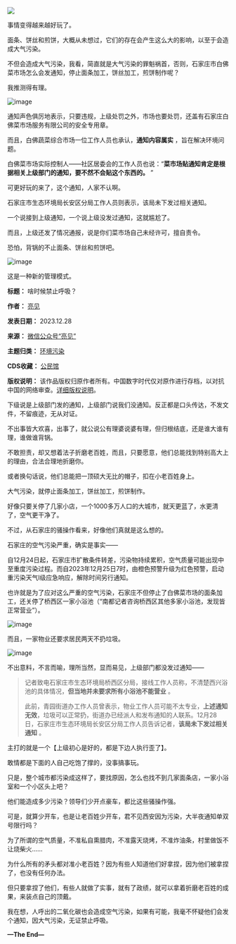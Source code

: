![](https://chinadigitaltimes.net/chinese/files/2023/12/image-1703763309089.png)


事情变得越来越好玩了。


面条、饼丝和煎饼，大概从未想过，它们的存在会产生这么大的影响，以至于会造成大气污染。


不但会造成大气污染，我看，简直就是大气污染的罪魁祸首，否则，石家庄市白佛菜市场怎么会发通知，停止面条加工，饼丝加工，煎饼制作呢？


我推测得有理。


![image](https://chinadigitaltimes.net/chinese/files/2023/12/post-703675-658d5edab2955.png)


通知声色俱厉地表示，只要违规，上级处罚之外，市场也要处罚，还盖有石家庄白佛菜市场服务有限公司的安全专用章。


而且，白佛蔬菜综合市场一位工作人员也承认，**通知内容属实** ，旨在解决环境问题。


白佛菜市场实际控制人——社区居委会的工作人员也说：“**菜市场贴通知肯定是根据相关上级部门的通知，要不然不会贴这个东西的。** ”


可更好玩的来了，这个通知，人家不认啊。


石家庄市生态环境局长安区分局工作人员则表示，该局未下发过相关通知。


一个说接到上级通知，一个说上级没发过通知，这就尴尬了。


而且，上级还发了情况通报，说是你们菜市场自己未经许可，擅自责令。


恐怕，背锅的不止面条、饼丝和煎饼吧。


![image](https://chinadigitaltimes.net/chinese/files/2023/12/post-703675-658d5edabf16e.png)


这是一种新的管理模式。




**标题：** 啥时候禁止呼吸？  

**作者：** [亮见](https://chinadigitaltimes.net/space/亮见)  

**发表日期：** 2023.12.28  

**来源：** [微信公众号“亮见”](https://web.archive.org/web/https://mp.weixin.qq.com/s/IVQvbX9-dN9St-xBlv20XQ)  

**主题归类：** [环境污染](https://chinadigitaltimes.net/space/环境污染)  

**CDS收藏：** [公民馆](https://chinadigitaltimes.net/space/%E5%85%AC%E6%B0%91%E9%A6%86)  

**版权说明：** 该作品版权归原作者所有。中国数字时代仅对原作进行存档，以对抗中国的网络审查。[详细版权说明](https://chinadigitaltimes.net/chinese/copyright)。


下级说是上级部门发的通知，上级部门说我们没通知。反正都是口头传达，不发文件，不留痕迹，无从对证。


不出事皆大欢喜，出事了，就公说公有理婆说婆有理，但归根结底，还是谁大谁有理，谁做谁背锅。


不敢担责，却又想着法子折磨老百姓，而且，只要愿意，他们总能找到特别高大上的理由，合法合理地折磨你。


或者换句话说，他们总能把一顶硕大无比的帽子，扣在小老百姓身上。


大气污染，就停止面条加工，饼丝加工，煎饼制作。


好像只要关停了几家小店，一个1000多万人口的大城市，就天更蓝了，水更清了，空气更干净了。


不过，从石家庄的骚操作看来，好像他们真就是这么想的。


石家庄的空气污染严重，确实是事实——


自12月24日起，石家庄市扩散条件转差，污染物持续累积，空气质量可能出现中至重度污染过程。而自2023年12月25日7时，由橙色预警升级为红色预警，启动重污染天气Ⅰ级应急响应，解除时间另行通知。


也许就是为了应对这么严重的空气污染，石家庄不但停止了白佛菜市场的面条加工，还关停了桥西区一家小浴池（“南都记者咨询桥西区其他多家小浴池，发现皆正常营业”）。


![image](https://chinadigitaltimes.net/chinese/files/2023/12/post-703675-658d5edac6c46.)


而且，一家物业还要求居民两天不扔垃圾。


![image](https://chinadigitaltimes.net/chinese/files/2023/12/post-703675-658d5edacf848.)


不出意料，不言而喻，理所当然，显而易见，上级部门都没发过通知——



> 
> 记者致电石家庄市生态环境局桥西区分局，接线工作人员称，不清楚西兴浴池的具体情况，**但当地并未要求所有小浴池不能营业** 。
> 
> 
> 此前，青园街道办工作人员曾表示，物业工作人员可能不太专业，**上述通知无效**，垃圾可以正常扔，街道办已经派人和发布通知的人联系。12月28日，石家庄市生态环境局长安区分局工作人员告诉记者，**该局未下发过相关通知** 。
> 
> 
> 


主打的就是一个【上级初心是好的，都是下边人执行歪了】。


敢情都是下面的人自己吃饱了撑的，没事搞事玩。


只是，整个城市都污染成这样了，要找原因，怎么也找不到几家面条店，一家小浴室和一个小区头上吧？


他们能造成多少污染？领导们少开点豪车，都比这些骚操作强。


可是，就算少开车，也是让老百姓少开车，君不见西安因为污染，大半夜通知单双号限行吗？


为了所谓的空气质量，不准私自熏腊肉，不准露天烧烤，不准炸油条，村里做饭不让烧柴火……


为什么所有的矛头都对准小老百姓？因为有些人知道他们好拿捏，因为他们被拿捏了，也没有任何办法。


但只要拿捏了他们，有些人就做了实事，就有了政绩，就可以拿着折磨老百姓的成果，来装点自己的顶戴。


我在想，人呼出的二氧化碳也会造成空气污染，如果有可能，我毫不怀疑他们会发个通知，因大气污染，无证禁止呼吸。


**—The End—** 

